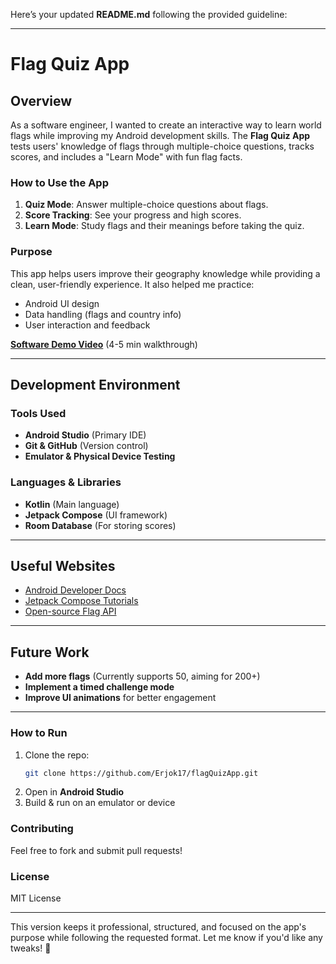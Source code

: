 Here’s your updated **README.md** following the provided guideline:

---  

# **Flag Quiz App**

## **Overview**
As a software engineer, I wanted to create an interactive way to learn world flags while improving my Android development skills. The **Flag Quiz App** tests users' knowledge of flags through multiple-choice questions, tracks scores, and includes a "Learn Mode" with fun flag facts.

### **How to Use the App**
1. **Quiz Mode**: Answer multiple-choice questions about flags.
2. **Score Tracking**: See your progress and high scores.
3. **Learn Mode**: Study flags and their meanings before taking the quiz.

### **Purpose**
This app helps users improve their geography knowledge while providing a clean, user-friendly experience. It also helped me practice:
- Android UI design
- Data handling (flags and country info)
- User interaction and feedback

[**Software Demo Video**](https://youtu.be/-RO_d7ljoqs) (4-5 min walkthrough)

---  

## **Development Environment**
### **Tools Used**
- **Android Studio** (Primary IDE)
- **Git & GitHub** (Version control)
- **Emulator & Physical Device Testing**

### **Languages & Libraries**
- **Kotlin** (Main language)
- **Jetpack Compose** (UI framework)
- **Room Database** (For storing scores)

---  

## **Useful Websites**
* [Android Developer Docs](https://developer.android.com/docs)
* [Jetpack Compose Tutorials](https://developer.android.com/jetpack/compose)
* [Open-source Flag API](https://flagpedia.net/)

---  

## **Future Work**
* **Add more flags** (Currently supports 50, aiming for 200+)
* **Implement a timed challenge mode**
* **Improve UI animations** for better engagement

---  

### **How to Run**
1. Clone the repo:
   ```bash  
   git clone https://github.com/Erjok17/flagQuizApp.git  
   ```  
2. Open in **Android Studio**
3. Build & run on an emulator or device

### **Contributing**
Feel free to fork and submit pull requests!

### **License**
MIT License

---  

This version keeps it professional, structured, and focused on the app's purpose while following the requested format. Let me know if you'd like any tweaks! 🚀